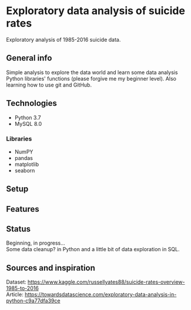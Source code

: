 # Exploratory data analysis of suicide rates
Exploratory analysis of 1985-2016 suicide data.

## General info
Simple analysis to explore the data world and learn some data analysis Python libraries' functions (please forgive me my beginner level).
Also learning how to use git and GitHub.

## Technologies
- Python 3.7
- MySQL 8.0

### Libraries
- NumPY
- pandas
- matplotlib
- seaborn

## Setup


## Features

## Status
Beginning, in progress...  
Some data cleanup? in Python and a little bit of data exploration in SQL.

## Sources and inspiration
Dataset: https://www.kaggle.com/russellyates88/suicide-rates-overview-1985-to-2016  
Article: https://towardsdatascience.com/exploratory-data-analysis-in-python-c9a77dfa39ce
